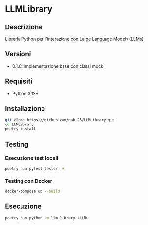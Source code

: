 # LLMLibrary

## Descrizione
Libreria Python per l'interazione con Large Language Models (LLMs)

## Versioni
- 0.1.0: Implementazione base con classi mock

## Requisiti
- Python 3.12+

## Installazione
```bash
git clone https://github.com/gab-25/LLMLibrary.git
cd LLMLibrary
poetry install
```

## Testing
### Esecuzione test locali
```bash
poetry run pytest tests/ -v
```

### Testing con Docker
```bash
docker-compose up --build
```

## Esecuzione
```bash
poetry run python -m llm_library <LLM>
```
